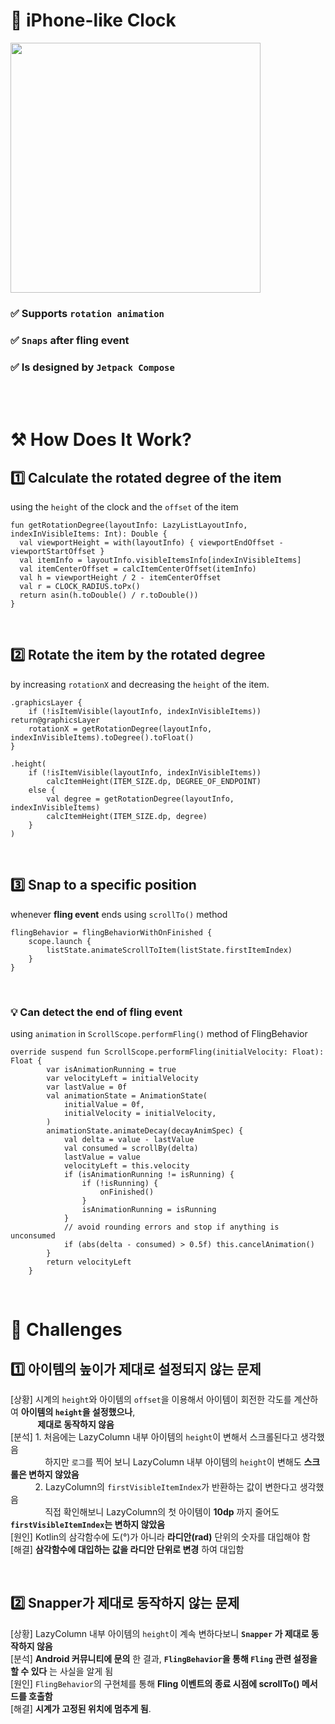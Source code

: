 # 🌟 iPhone-like Clock
<img src="https://github.com/haechan29/iPhone-like-Clock/assets/63138511/7b52020b-0957-4111-9753-907909c44afe" width="400"/>

</br>

### ✅ Supports ``rotation animation``
### ✅ ``Snaps`` after fling event
### ✅ Is designed by ``Jetpack Compose``

</br>
</br>

# ⚒️ How Does It Work?
## 1️⃣ Calculate the __rotated degree__ of the item
using the ``height`` of the clock and the ``offset`` of the item
```
fun getRotationDegree(layoutInfo: LazyListLayoutInfo, indexInVisibleItems: Int): Double {
  val viewportHeight = with(layoutInfo) { viewportEndOffset - viewportStartOffset }
  val itemInfo = layoutInfo.visibleItemsInfo[indexInVisibleItems]
  val itemCenterOffset = calcItemCenterOffset(itemInfo)
  val h = viewportHeight / 2 - itemCenterOffset
  val r = CLOCK_RADIUS.toPx()
  return asin(h.toDouble() / r.toDouble())
}
```

</br>

## 2️⃣ Rotate the item by the rotated degree
by increasing ``rotationX`` and decreasing the ``height`` of the item.
```
.graphicsLayer {
    if (!isItemVisible(layoutInfo, indexInVisibleItems)) return@graphicsLayer
    rotationX = getRotationDegree(layoutInfo, indexInVisibleItems).toDegree().toFloat()
}
```
```
.height(
    if (!isItemVisible(layoutInfo, indexInVisibleItems))
        calcItemHeight(ITEM_SIZE.dp, DEGREE_OF_ENDPOINT)
    else {
        val degree = getRotationDegree(layoutInfo, indexInVisibleItems)
        calcItemHeight(ITEM_SIZE.dp, degree)
    }
)
```

</br>

## 3️⃣ Snap to a specific position
whenever __fling event__ ends using ``scrollTo()`` method
```
flingBehavior = flingBehaviorWithOnFinished {
    scope.launch {
        listState.animateScrollToItem(listState.firstItemIndex)
    }
}
```

</br>

### 💡 Can detect the end of __fling event__
using ``animation`` in  ``ScrollScope.performFling()`` method of FlingBehavior
```
override suspend fun ScrollScope.performFling(initialVelocity: Float): Float {
        var isAnimationRunning = true
        var velocityLeft = initialVelocity
        var lastValue = 0f
        val animationState = AnimationState(
            initialValue = 0f,
            initialVelocity = initialVelocity,
        )
        animationState.animateDecay(decayAnimSpec) {
            val delta = value - lastValue
            val consumed = scrollBy(delta)
            lastValue = value
            velocityLeft = this.velocity
            if (isAnimationRunning != isRunning) {
                if (!isRunning) {
                    onFinished()
                }
                isAnimationRunning = isRunning
            }
            // avoid rounding errors and stop if anything is unconsumed
            if (abs(delta - consumed) > 0.5f) this.cancelAnimation()
        }
        return velocityLeft
    }
```

</br>

# 🥄 Challenges
## 1️⃣ 아이템의 높이가 제대로 설정되지 않는 문제
[상황] 시계의 ``height``와 아이템의 ``offset``을 이용해서 아이템이 회전한 각도를 계산하여 __아이템의 ``height``을 설정했으나__,</br>
&nbsp;&nbsp;&nbsp;&nbsp;&nbsp;&nbsp;&nbsp;&nbsp;&nbsp;&nbsp;&nbsp;__제대로 동작하지 않음__ </br>
[분석] 1. 처음에는 LazyColumn 내부 아이템의 ``height``이 변해서 스크롤된다고 생각했음</br>
&nbsp;&nbsp;&nbsp;&nbsp;&nbsp;&nbsp;&nbsp;&nbsp;&nbsp;&nbsp;&nbsp;&nbsp;&nbsp;&nbsp;하지만 ``로그``를 찍어 보니 LazyColumn 내부 아이템의 ``height``이 변해도 __스크롤은 변하지 않았음__ </br>
&nbsp;&nbsp;&nbsp;&nbsp;&nbsp;&nbsp;&nbsp;&nbsp;&nbsp;&nbsp;2. LazyColumn의 ``firstVisibleItemIndex``가 반환하는 값이 변한다고 생각했음</br>
&nbsp;&nbsp;&nbsp;&nbsp;&nbsp;&nbsp;&nbsp;&nbsp;&nbsp;&nbsp;&nbsp;&nbsp;&nbsp;&nbsp;직접 확인해보니 LazyColumn의 첫 아이템이 __10dp__ 까지 줄어도 __``firstVisibleItemIndex``는 변하지 않았음__ </br>
[원인] Kotlin의 삼각함수에 도(°)가 아니라 __라디안(rad)__ 단위의 숫자를 대입해야 함</br>
[해결] __삼각함수에 대입하는 값을 라디안 단위로 변경__ 하여 대입함</br>

</br>

## 2️⃣ Snapper가 제대로 동작하지 않는 문제
[상황] LazyColumn 내부 아이템의 ``height``이 계속 변하다보니 __``Snapper`` 가 제대로 동작하지 않음__ </br>
[분석] __Android 커뮤니티에 문의__ 한 결과, __``FlingBehavior``을 통해 ``Fling`` 관련 설정을 할 수 있다__ 는 사실을 알게 됨</br>
[원인] ``FlingBehavior``의 구현체를 통해 __Fling 이벤트의 종료 시점에 scrollTo() 메서드를 호출함__ </br>
[해결] __시계가 고정된 위치에 멈추게 됨__.</br>
